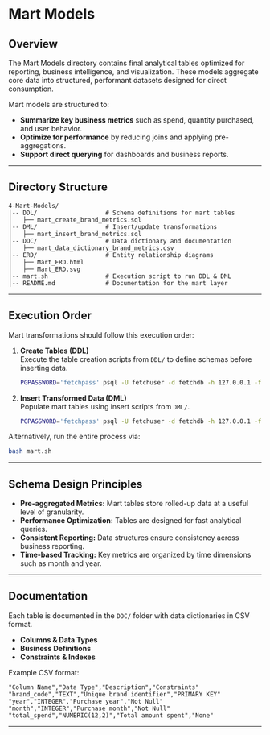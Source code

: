 # Mart Models

## Overview
The Mart Models directory contains final analytical tables optimized for reporting, business intelligence, and visualization. These models aggregate core data into structured, performant datasets designed for direct consumption.

Mart models are structured to:
- **Summarize key business metrics** such as spend, quantity purchased, and user behavior.
- **Optimize for performance** by reducing joins and applying pre-aggregations.
- **Support direct querying** for dashboards and business reports.

---

## Directory Structure
```
4-Mart-Models/
│-- DDL/                   # Schema definitions for mart tables
│   ├── mart_create_brand_metrics.sql
│-- DML/                   # Insert/update transformations
│   ├── mart_insert_brand_metrics.sql
│-- DOC/                   # Data dictionary and documentation
│   ├── mart_data_dictionary_brand_metrics.csv
│-- ERD/                   # Entity relationship diagrams
│   ├── Mart_ERD.html
│   ├── Mart_ERD.svg
│-- mart.sh                # Execution script to run DDL & DML
│-- README.md              # Documentation for the mart layer
```

---

## Execution Order
Mart transformations should follow this execution order:

1. **Create Tables (DDL)**  
   Execute the table creation scripts from `DDL/` to define schemas before inserting data.
   ```bash
   PGPASSWORD='fetchpass' psql -U fetchuser -d fetchdb -h 127.0.0.1 -f DDL/mart_create_brand_metrics.sql
   ```

2. **Insert Transformed Data (DML)**  
   Populate mart tables using insert scripts from `DML/`.
   ```bash
   PGPASSWORD='fetchpass' psql -U fetchuser -d fetchdb -h 127.0.0.1 -f DML/mart_insert_brand_metrics.sql
   ```

Alternatively, run the entire process via:
```bash
bash mart.sh
```

---

## Schema Design Principles
- **Pre-aggregated Metrics:** Mart tables store rolled-up data at a useful level of granularity.
- **Performance Optimization:** Tables are designed for fast analytical queries.
- **Consistent Reporting:** Data structures ensure consistency across business reporting.
- **Time-based Tracking:** Key metrics are organized by time dimensions such as month and year.

---

## Documentation
Each table is documented in the `DOC/` folder with data dictionaries in CSV format.
- **Columns & Data Types**
- **Business Definitions**
- **Constraints & Indexes**

Example CSV format:
```csv
"Column Name","Data Type","Description","Constraints"
"brand_code","TEXT","Unique brand identifier","PRIMARY KEY"
"year","INTEGER","Purchase year","Not Null"
"month","INTEGER","Purchase month","Not Null"
"total_spend","NUMERIC(12,2)","Total amount spent","None"
```

---

